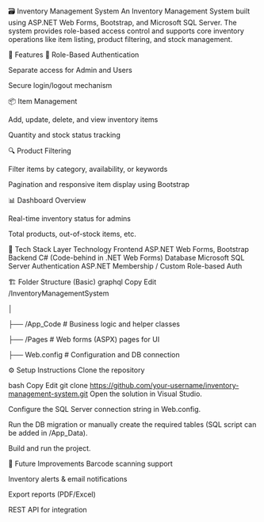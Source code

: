 🗃️ Inventory Management System
An Inventory Management System built using ASP.NET Web Forms, Bootstrap, and Microsoft SQL Server. The system provides role-based access control and supports core inventory operations like item listing, product filtering, and stock management.

🚀 Features
🔐 Role-Based Authentication

Separate access for Admin and Users

Secure login/logout mechanism

📦 Item Management

Add, update, delete, and view inventory items

Quantity and stock status tracking

🔍 Product Filtering

Filter items by category, availability, or keywords

Pagination and responsive item display using Bootstrap

📊 Dashboard Overview

Real-time inventory status for admins

Total products, out-of-stock items, etc.

🧰 Tech Stack
Layer	Technology
Frontend	ASP.NET Web Forms, Bootstrap
Backend	C# (Code-behind in .NET Web Forms)
Database	Microsoft SQL Server
Authentication	ASP.NET Membership / Custom Role-based Auth

🏗️ Folder Structure (Basic)
graphql
Copy
Edit
/InventoryManagementSystem

│

├── /App_Code            # Business logic and helper classes

├── /Pages               # Web forms (ASPX) pages for UI

├── Web.config           # Configuration and DB connection

⚙️ Setup Instructions
Clone the repository

bash
Copy
Edit
git clone https://github.com/your-username/inventory-management-system.git
Open the solution in Visual Studio.

Configure the SQL Server connection string in Web.config.

Run the DB migration or manually create the required tables (SQL script can be added in /App_Data).

Build and run the project.


📝 Future Improvements
Barcode scanning support

Inventory alerts & email notifications

Export reports (PDF/Excel)

REST API for integration
